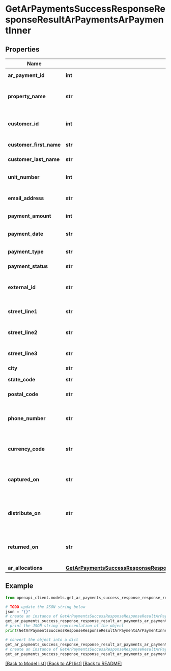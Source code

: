# GetArPaymentsSuccessResponseResponseResultArPaymentsArPaymentInner


## Properties

Name | Type | Description | Notes
------------ | ------------- | ------------- | -------------
**ar_payment_id** | **int** | The ID of the AR payment. | [optional] 
**property_name** | **str** | The name of the property associated with the payment. | [optional] 
**customer_id** | **int** | The ID of the customer making the payment. | [optional] 
**customer_first_name** | **str** | The first name of the customer. | [optional] 
**customer_last_name** | **str** | The last name of the customer. | [optional] 
**unit_number** | **int** | The unit number associated with the property. | [optional] 
**email_address** | **str** | The email address of the customer. | [optional] 
**payment_amount** | **int** | The amount of the payment. | [optional] 
**payment_date** | **str** | The date when the payment was made. | [optional] 
**payment_type** | **str** | The method of payment used. | [optional] 
**payment_status** | **str** | The status of the payment. | [optional] 
**external_id** | **str** | Customer&#39;s secondary number/external identifier. | [optional] 
**street_line1** | **str** | First line of billing street address. | [optional] 
**street_line2** | **str** | Second line of billing street address. | [optional] 
**street_line3** | **str** | Third line of billing street address. | [optional] 
**city** | **str** | Billing city. | [optional] 
**state_code** | **str** | Billing state code. | [optional] 
**postal_code** | **str** | Billing postal/zip code. | [optional] 
**phone_number** | **str** | Customer&#39;s phone number (processed to remove country code). | [optional] 
**currency_code** | **str** | Currency code for the payment based on property. | [optional] 
**captured_on** | **str** | Date/time when payment was captured (truncated to 16 characters). | [optional] 
**distribute_on** | **str** | Date/time when payment was distributed (truncated to 16 characters). | [optional] 
**returned_on** | **str** | Date/time when payment was returned (truncated to 16 characters). | [optional] 
**ar_allocations** | [**GetArPaymentsSuccessResponseResponseResultArPaymentsArPaymentInnerArAllocations**](GetArPaymentsSuccessResponseResponseResultArPaymentsArPaymentInnerArAllocations.md) |  | 

## Example

```python
from openapi_client.models.get_ar_payments_success_response_response_result_ar_payments_ar_payment_inner import GetArPaymentsSuccessResponseResponseResultArPaymentsArPaymentInner

# TODO update the JSON string below
json = "{}"
# create an instance of GetArPaymentsSuccessResponseResponseResultArPaymentsArPaymentInner from a JSON string
get_ar_payments_success_response_response_result_ar_payments_ar_payment_inner_instance = GetArPaymentsSuccessResponseResponseResultArPaymentsArPaymentInner.from_json(json)
# print the JSON string representation of the object
print(GetArPaymentsSuccessResponseResponseResultArPaymentsArPaymentInner.to_json())

# convert the object into a dict
get_ar_payments_success_response_response_result_ar_payments_ar_payment_inner_dict = get_ar_payments_success_response_response_result_ar_payments_ar_payment_inner_instance.to_dict()
# create an instance of GetArPaymentsSuccessResponseResponseResultArPaymentsArPaymentInner from a dict
get_ar_payments_success_response_response_result_ar_payments_ar_payment_inner_from_dict = GetArPaymentsSuccessResponseResponseResultArPaymentsArPaymentInner.from_dict(get_ar_payments_success_response_response_result_ar_payments_ar_payment_inner_dict)
```
[[Back to Model list]](../README.md#documentation-for-models) [[Back to API list]](../README.md#documentation-for-api-endpoints) [[Back to README]](../README.md)


